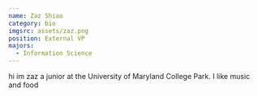 ```yaml
---
name: Zaz Shiao
category: bio
imgsrc: assets/zaz.png
position: External VP
majors:
  - Information Science
---
```

hi im zaz a junior at the University of Maryland College Park. I like music and food